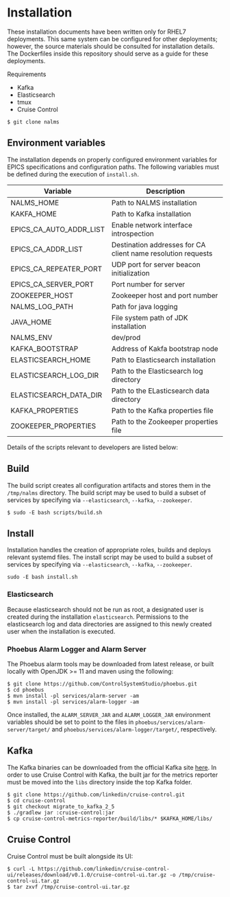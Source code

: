 # Installation

These installation documents have been written only for RHEL7 deployments. This same system can be configured for other deployments; however, the source materials should be consulted for installation details. The Dockerfiles inside this repository should serve as a guide for these deployments. 

Requirements
- Kafka
- Elasticsearch
- tmux
- Cruise Control


```
$ git clone nalms
```

## Environment variables

The installation depends on properly configured environment variables for EPICS specifications and configuration paths. The following variables must be defined during the execution of `install.sh`.

| Variable                 | Description                                                   |
|--------------------------|---------------------------------------------------------------|
| NALMS_HOME               | Path to NALMS installation                                    |
| KAKFA_HOME               | Path to Kafka installation                                    |
| EPICS_CA_AUTO_ADDR_LIST  | Enable network interface introspection                        |
| EPICS_CA_ADDR_LIST       | Destination addresses for CA client name resolution requests  |
| EPICS_CA_REPEATER_PORT   | UDP port for server beacon initialization                     |
| EPICS_CA_SERVER_PORT     | Port number for server                                        |
| ZOOKEEPER_HOST           | Zookeeper host and port number                                |
| NALMS_LOG_PATH           | Path for java logging                                         |
| JAVA_HOME                | File system path of JDK installation                          |
| NALMS_ENV                | dev/prod                                                      |
| KAFKA_BOOTSTRAP          | Address of Kakfa bootstrap node                               |
| ELASTICSEARCH_HOME       | Path to Elasticsearch installation                            |
| ELASTICSEARCH_LOG_DIR    | Path to the Elasticsearch log directory                       |
| ELASTICSEARCH_DATA_DIR   | Path to the ELasticsearch data directory                      |
| KAFKA_PROPERTIES         | Path to the Kafka properties file                             |
| ZOOKEEPER_PROPERTIES     | Path to the Zookeeper properties file                         |


Details of the scripts relevant to developers are listed below:

## Build

The build script creates all configuration artifacts and stores them in the `/tmp/nalms` directory. The build script may be used to build a subset of services by specifying via `--elasticsearch`, `--kafka`, `--zookeeper`.


```
$ sudo -E bash scripts/build.sh
``` 

## Install

Installation handles the creation of appropriate roles, builds and deploys relevant systemd files. The install script may be used to build a subset of services by specifying via `--elasticsearch`, `--kafka`, `--zookeeper`.


```
sudo -E bash install.sh
``` 


### Elasticsearch

Because elasticsearch should not be run as root, a designated user is created during the installation `elasticsearch`.
Permissions to the elasticsearch log and data directories are assigned to this newly created user when the installation is executed. 

### Phoebus Alarm Logger and Alarm Server

The Phoebus alarm tools may be downloaded from latest release, or built locally with OpenJDK >= 11 and maven using the following:

```
$ git clone https://github.com/ControlSystemStudio/phoebus.git
$ cd phoebus
$ mvn install -pl services/alarm-server -am
$ mvn install -pl services/alarm-logger -am
```

Once installed, the `ALARM_SERVER_JAR` and `ALARM_LOGGER_JAR` environment variables should be set to point to the files in `phoebus/services/alarm-server/target/` and `phoebus/services/alarm-logger/target/`, respectively. 


## Kafka

The Kafka binaries can be downloaded from the official Kafka site [here](https://kafka.apache.org/downloads). In order to use Cruise Control with Kafka, the built jar for the metrics reporter must be moved into the `libs` directory inside the top Kafka folder.

```
$ git clone https://github.com/linkedin/cruise-control.git
$ cd cruise-control
$ git checkout migrate_to_kafka_2_5
$ ./gradlew jar :cruise-control:jar 
$ cp cruise-control-metrics-reporter/build/libs/* $KAFKA_HOME/libs/
```

## Cruise Control
Cruise Control must be built alongside its UI:

```
$ curl -L https://github.com/linkedin/cruise-control-ui/releases/download/v0.1.0/cruise-control-ui.tar.gz -o /tmp/cruise-control-ui.tar.gz 
$ tar zxvf /tmp/cruise-control-ui.tar.gz
```

